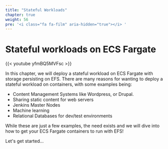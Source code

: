 ```yaml
---
title: "Stateful Workloads"
chapter: true
weight: 56
pre: '<i class="fa fa-film" aria-hidden="true"></i> '
---
```


# Stateful workloads on ECS Fargate

{{< youtube yfmBQ5MVFsc >}}

In this chapter, we will deploy a stateful workload on ECS Fargate with storage persisting on EFS. There are many reasons for wanting to deploy a stateful workload on containers, with some examples being: 

- Content Management Systems like Wordpress, or Drupal.
- Sharing static content for web servers
- Jenkins Master Nodes
- Machine learning
- Relational Databases for dev/test environments

While these are just a few examples, the need exists and we will dive into how to get your ECS Fargate containers to run with EFS! 

Let's get started...
